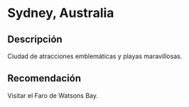 # Sydney, Australia

## Descripción
Ciudad de atracciones emblemáticas y playas maravillosas.

## Recomendación
Visitar el Faro de Watsons Bay.